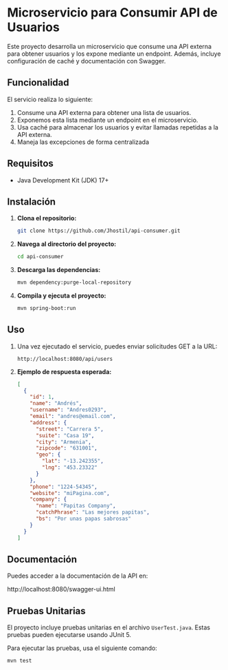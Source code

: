 # Microservicio para Consumir API de Usuarios

Este proyecto desarrolla un microservicio que consume una API externa para obtener usuarios y los expone mediante un endpoint. Además, incluye configuración de caché y documentación con Swagger.

## Funcionalidad

El servicio realiza lo siguiente:

1. Consume una API externa para obtener una lista de usuarios.
2. Exponemos esta lista mediante un endpoint en el microservicio.
3. Usa caché para almacenar los usuarios y evitar llamadas repetidas a la API externa.
4. Maneja las excepciones de forma centralizada

## Requisitos

- Java Development Kit (JDK) 17+

## Instalación

1. **Clona el repositorio:**

    ```bash
    git clone https://github.com/Jhostil/api-consumer.git
    ```

2. **Navega al directorio del proyecto:**

    ```bash
    cd api-consumer
    ```

3. **Descarga las dependencias:**

    ```bash
    mvn dependency:purge-local-repository
    ```

4. **Compila y ejecuta el proyecto:**

    ```bash
    mvn spring-boot:run
    ```

## Uso

1. Una vez ejecutado el servicio, puedes enviar solicitudes GET a la URL:

    ```
    http://localhost:8080/api/users
    ```

2. **Ejemplo de respuesta esperada:**

    ```json
    [
      {
        "id": 1,
        "name": "Andrés",
        "username": "Andres0293",
        "email": "andres@email.com",
        "address": {
          "street": "Carrera 5",
          "suite": "Casa 19",
          "city": "Armenia",
          "zipcode": "631001",
          "geo": {
            "lat": "-13.242355",
            "lng": "453.23322"
          }
        },
        "phone": "1224-54345",
        "website": "miPagina.com",
        "company": {
          "name": "Papitas Company",
          "catchPhrase": "Las mejores papitas",
          "bs": "Por unas papas sabrosas"
        }
      }
    ]
    ```

## Documentación

Puedes acceder a la documentación de la API en:

http://localhost:8080/swagger-ui.html

## Pruebas Unitarias

El proyecto incluye pruebas unitarias en el archivo `UserTest.java`. Estas pruebas pueden ejecutarse usando JUnit 5.

Para ejecutar las pruebas, usa el siguiente comando:

```bash
mvn test